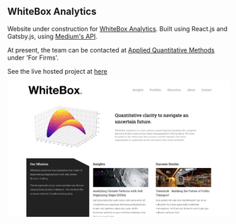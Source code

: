 ## WhiteBox Analytics

Website under construction for [WhiteBox Analytics](https://ca.linkedin.com/company/whitebox-analytics). Built using React.js and Gatsby.js, using [Medium's API](https://github.com/Medium/medium-api-docs).

At present, the team can be contacted at [Applied Quantitative Methods](http://www.aqm.io/) under 'For Firms'.

See the live hosted project at [here](https://whiteboxanalytics.netlify.app)

![demo](demo.png)
